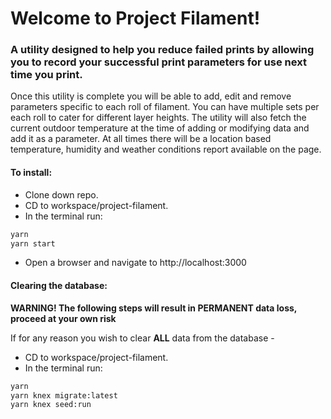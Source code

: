 # Welcome to Project Filament!

### A utility designed to help you reduce failed prints by allowing you to record your successful print parameters for use next time you print.

Once this utility is complete you will be able to add, edit and remove parameters specific to each roll of filament. You can have multiple sets per each roll to cater for different layer heights. The utility will also fetch the current outdoor temperature at the time of adding or modifying data and add it as a parameter. At all times there will be a location based temperature, humidity and weather conditions report available on the page.


#### To install:

* Clone down repo.
* CD to workspace/project-filament.
* In the terminal run:

```sh
yarn
yarn start
```

* Open a browser and navigate to http://localhost:3000


#### Clearing the database:

**WARNING! The following steps will result in PERMANENT data loss, proceed at your own risk**

If for any reason you wish to clear **ALL** data from the database - 

* CD to workspace/project-filament.
* In the terminal run:

```sh
yarn
yarn knex migrate:latest
yarn knex seed:run
```
